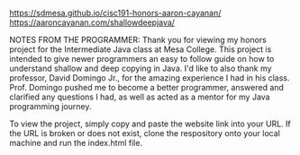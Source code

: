 https://sdmesa.github.io/cisc191-honors-aaron-cayanan/
https://aaroncayanan.com/shallowdeepjava/

NOTES FROM THE PROGRAMMER:
Thank you for viewing my honors project for the Intermediate Java class at Mesa College. This project is intended to give
newer programmers an easy to follow guide on how to understand shallow and deep copying in Java. I'd like to also thank my
professor, David Domingo Jr., for the amazing experience I had in his class. Prof. Domingo pushed me to become a better programmer,
answered and clarified any questions I had, as well as acted as a mentor for my Java programming journey.

To view the project, simply copy and paste the website link into your URL. If the URL is broken or does not exist,
clone the respository onto your local machine and run the index.html file.
